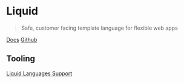# Liquid

> Safe, customer facing template language for flexible web apps

[Docs](https://shopify.github.io/liquid/)
[Github](https://github.com/Shopify/liquid)


## Tooling

[Liquid Languages Support](https://marketplace.visualstudio.com/items?itemName=neilding.language-liquid)

